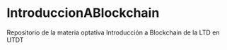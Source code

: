 # IntroduccionABlockchain
Repositorio de la materia optativa Introducción a Blockchain de la LTD en UTDT
